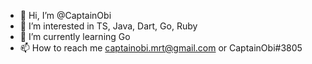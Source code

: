 - 👋 Hi, I’m @CaptainObi
- 👀 I’m interested in TS, Java, Dart, Go, Ruby
- 🌱 I’m currently learning Go
- 📫 How to reach me captainobi.mrt@gmail.com or CaptainObi#3805

<!---
CaptainObi/CaptainObi is a ✨ special ✨ repository because its `README.md` (this file) appears on your GitHub profile.
You can click the Preview link to take a look at your changes.
--->
